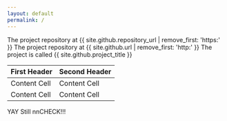 ```yaml
---
layout: default
permalink: /
---
```

The project repository at {{ site.github.repository_url | remove_first: 'https:' }}
The project repository at {{ site.github.url | remove_first: 'http:' }}
The project is called {{ site.github.project_title }}


First Header  | Second Header
------------- | -------------
Content Cell  | Content Cell
Content Cell  | Content Cell


YAY Still nnCHECK!!!